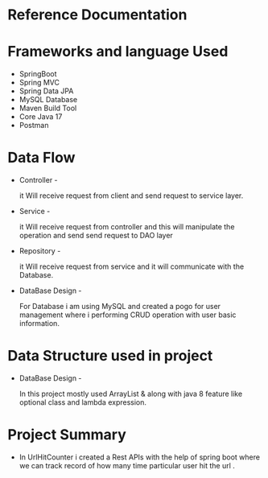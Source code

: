 # Reference Documentation

#  Frameworks and language Used

  * SpringBoot
  * Spring MVC 
  * Spring Data JPA
  * MySQL Database
  * Maven Build Tool
  * Core Java 17
  * Postman
  
#  Data Flow

   * Controller -

     it Will receive request from client and send request to service layer.

   * Service -

     it Will receive request from controller and this will manipulate the operation and send send request to DAO layer

   * Repository -

     it Will receive request from service and it will communicate with the Database.

   * DataBase Design -

     For Database i am using MySQL and created a pogo for user management where i performing CRUD 
     operation with user basic information.
 
#  Data Structure used in project
 
   * DataBase Design -

     In this project mostly used ArrayList & along with java 8 feature like optional class and 
     lambda expression. 


#  Project Summary
    
   
   * In UrlHitCounter i created a Rest APIs with the help of spring boot where we can track record of
    how many time particular user hit the url .

